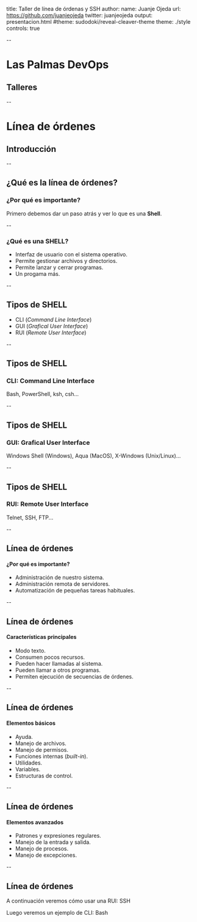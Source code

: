 title: Taller de línea de órdenas y SSH
author:
  name: Juanje Ojeda
  url: https://github.com/juanjeojeda
  twitter: juanjeojeda
output: presentacion.html
#theme: sudodoki/reveal-cleaver-theme
theme: ./style
controls: true

--

# Las Palmas DevOps
## Talleres

--

# Línea de órdenes
## Introducción

--

## ¿Qué es la línea de órdenes?
### ¿Por qué es importante?


Primero debemos dar un paso atrás y ver lo que es una **Shell**.

--

### ¿Qué es una SHELL?

* Interfaz de usuario con el sistema operativo.
* Permite gestionar archivos y directorios.
* Permite lanzar y cerrar programas.
* Un progama más.

--

## Tipos de SHELL

* CLI (_Command Line Interface_)
* GUI (_Grafical User Interface_)
* RUI (_Remote User Interface_)

--

## Tipos de SHELL

### CLI: Command Line Interface

Bash, PowerShell, ksh, csh...

--

## Tipos de SHELL

### GUI: Grafical User Interface

Windows Shell (Windows), Aqua (MacOS), X-Windows (Unix/Linux)...

--

## Tipos de SHELL

### RUI: Remote User Interface

Telnet, SSH, FTP...

--

## Línea de órdenes
#### ¿Por qué es importante?

* Administración de nuestro sistema.
* Administración remota de servidores.
* Automatización de pequeñas tareas habituales.

--

## Línea de órdenes
#### Características principales

* Modo texto.
* Consumen pocos recursos.
* Pueden hacer llamadas al sistema.
* Pueden llamar a otros programas.
* Permiten ejecución de secuencias de órdenes.

--

## Línea de órdenes
#### Elementos básicos

* Ayuda.
* Manejo de archivos.
* Manejo de permisos.
* Funciones internas (*built-in*).
* Utilidades.
* Variables.
* Estructuras de control.

--

## Línea de órdenes
#### Elementos avanzados

* Patrones y expresiones regulares.
* Manejo de la entrada y salida.
* Manejo de procesos.
* Manejo de excepciones.

--

## Línea de órdenes

A continuación veremos cómo usar una RUI: SSH

Luego veremos un ejemplo de CLI: Bash
